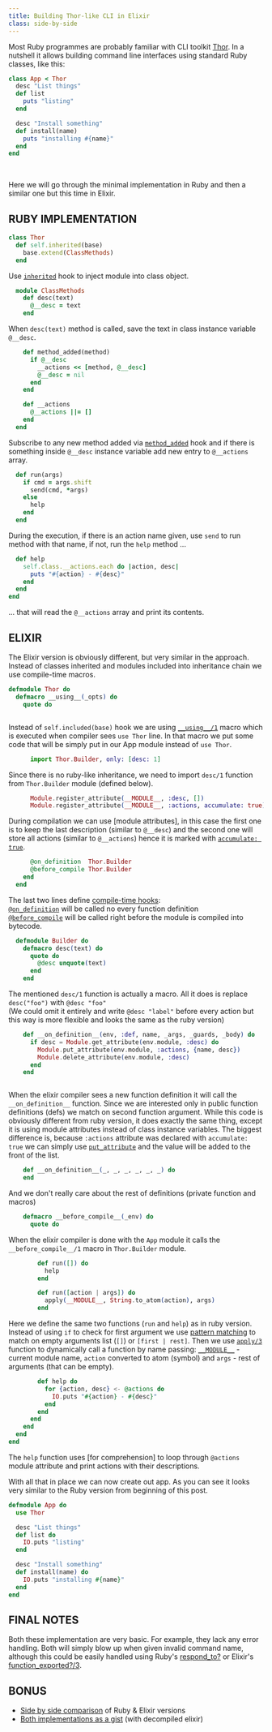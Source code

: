 ```yaml
---
title: Building Thor-like CLI in Elixir
class: side-by-side
---
```


Most Ruby programmes are probably familiar with CLI toolkit [Thor](http://whatisthor.com/).
In a nutshell it allows building command line interfaces using
standard Ruby classes, like this:

```ruby
class App < Thor
  desc "List things"
  def list
    puts "listing"
  end

  desc "Install something"
  def install(name)
    puts "installing #{name}"
  end
end
```

&nbsp;

Here we will go through the minimal implementation in Ruby
and then a similar one but this time in Elixir.

## RUBY IMPLEMENTATION

```ruby
class Thor
  def self.inherited(base)
    base.extend(ClassMethods)
  end
```

Use [`inherited`](https://ruby-doc.org/core-2.2.0/Class.html#method-i-inherited) hook
to inject module into class object.


```ruby
  module ClassMethods
    def desc(text)
      @__desc = text
    end        
```

When `desc(text)` method is called, save the text in class instance variable `@__desc`.

```ruby
    def method_added(method)
      if @__desc
        __actions << [method, @__desc]
        @__desc = nil
      end
    end

    def __actions
      @__actions ||= []
    end
  end
```

Subscribe to any new method added via
[`method_added`](https://ruby-doc.org/core-2.2.2/Module.html#method-i-method_added) hook
and if there is something inside `@__desc` instance variable
add new entry to `@__actions` array.

```ruby
  def run(args)
    if cmd = args.shift
      send(cmd, *args)
    else
      help
    end
  end
```

During the execution, if there is an action name given,
use `send` to run method with that name, if not,
run the `help` method ...

```ruby
  def help
    self.class.__actions.each do |action, desc|
      puts "#{action} - #{desc}"
    end
  end
end
```

... that will read the `@__actions` array and print its contents.

## ELIXIR

The Elixir version is obviously different, but very similar in the approach.
Instead of classes inherited and modules included into inheritance chain
we use compile-time macros.

```elixir
defmodule Thor do
  defmacro __using__(_opts) do
    quote do



```

Instead of `self.included(base)` hook we are using
[`__using__/1`](https://hexdocs.pm/elixir/Kernel.html#use/2)
macro which is executed when compiler sees `use Thor` line.
In that macro we put some code that will be simply put
in our App module instead of `use Thor`.

```elixir
      import Thor.Builder, only: [desc: 1]


```

Since there is no ruby-like inheritance, we need to import `desc/1`
function from `Thor.Builder` module (defined below).

```elixir
      Module.register_attribute(__MODULE__, :desc, [])
      Module.register_attribute(__MODULE__, :actions, accumulate: true)


```

During compilation we can use [module attributes], in this case
the first one is to keep the last description (similar to `@__desc`)
and the second one will store all actions (similar to `@__actions`)
hence it is marked with
[`accumulate: true`](https://hexdocs.pm/elixir/Module.html#register_attribute/3).

```elixir
      @on_definition  Thor.Builder
      @before_compile Thor.Builder
    end
  end
```

The last two lines define
[compile-time hooks](https://hexdocs.pm/elixir/Module.html#module-compile-callbacks):
<br>[`@on_definition`](https://hexdocs.pm/elixir/Module.html#module-on_definition)
will be called no every function definition
<br>[`@before_compile`](https://hexdocs.pm/elixir/Module.html#module-before_compile)
will be called right before the module
is compiled into bytecode.

```elixir
  defmodule Builder do
    defmacro desc(text) do
      quote do
        @desc unquote(text)
      end
    end
```

The mentioned `desc/1` function is actually a macro.
All it does is replace `desc("foo")` with `@desc "foo"`
<br>(We could omit it entirely and write `@desc "label"`
before every action but this way is more flexible
and looks the same as the ruby version)

```elixir
    def __on_definition__(env, :def, name, _args, _guards, _body) do
      if desc = Module.get_attribute(env.module, :desc) do
        Module.put_attribute(env.module, :actions, {name, desc})
        Module.delete_attribute(env.module, :desc)
      end
    end



```

When the elixir compiler sees a new function definition
it will call the `__on_definition__` function.
Since we are interested only in public function definitions (defs)
we match on second function argument. While this code is obviously
different from ruby version, it does exactly the same thing,
except it is using module attributes instead of class instance variables.
The biggest difference is, because `:actions` attribute
was declared with `accumulate: true` we can simply use
[`put_attribute`](https://hexdocs.pm/elixir/Module.html#put_attribute/3)
and the value will be added to the front of the list.


```elixir
    def __on_definition__(_, _, _, _, _, _) do
    end
```

And we don't really care about the rest of definitions (private function and macros)


```elixir
    defmacro __before_compile__(_env) do
      quote do
```

When the elixir compiler is done with the `App` module
it calls the `__before_compile__/1` macro in `Thor.Builder` module.


```elixir
        def run([]) do
          help
        end

        def run([action | args]) do
          apply(__MODULE__, String.to_atom(action), args)
        end
```

Here we define the same two functions (`run` and `help`) as in ruby version.
Instead of using `if` to check for first argument we use
[pattern matching](https://elixir-lang.org/getting-started/pattern-matching.html)
to match on empty arguments list (`[]`) or `[first | rest]`.
Then we use [`apply/3`](https://hexdocs.pm/elixir/Kernel.html#apply/3)
function to dynamically call a function by name
passing: [`__MODULE__`](https://hexdocs.pm/elixir/Kernel.SpecialForms.html#__MODULE__/0) - current module name, `action` converted to atom (symbol)
and `args` - rest of arguments (that can be empty).


```elixir
        def help do
          for {action, desc} <- @actions do
            IO.puts "#{action} - #{desc}"
          end
        end
      end
    end
  end
end
```

The `help` function uses [for comprehension] to loop through
`@actions` module attribute and print actions with their descriptions.

With all that in place we can now create out app.
As you can see it looks very similar to the Ruby version
from beginning of this post.


```elixir
defmodule App do
  use Thor

  desc "List things"
  def list do
    IO.puts "listing"
  end

  desc "Install something"
  def install(name) do
    IO.puts "installing #{name}"
  end
end
```


## FINAL NOTES

Both these implementation are very basic. For example, they lack any error handling.
Both will simply blow up when given invalid command name,
although this could be easily handled using Ruby's [respond_to?](https://ruby-doc.org/core-2.4.2/Object.html#method-i-respond_to-3F) or Elixir's [function_exported?/3](https://hexdocs.pm/elixir/Kernel.html#function_exported?/3).

## BONUS

- [Side by side comparison](/2017/thor-like-cli-elixir-macros-side-by-side) of Ruby & Elixir versions
- [Both implementations as a gist](https://gist.github.com/teamon/6b8a6813dc941d69355e90cf1df734c0) (with decompiled elixir)
